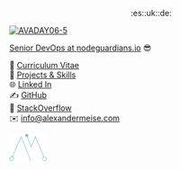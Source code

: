 <p style="text-align: center;"> :es::uk::de: </p>  

<a data-flickr-embed="true" data-context="true" href="https://www.flickr.com/photos/avalancheavax/52046432230/" title="AVADAY06-5"><img src="https://live.staticflickr.com/65535/52046432230_082535ca66_b.jpg" alt="AVADAY06-5">

Senior DevOps at [nodeguardians.io](https://nodeguardians.io) 😎

📖 [Curriculum Vitae](https://alexmeise.github.io/cv)  
📂 [Projects & Skills](http://alexmeise.github.io/projects)  
🌐 [Linked In](https://www.linkedin.com/in/alexander-meise-7574a153/)  
✍️ [GitHub](https://github.com/alexmeise)   
🤔 [StackOverflow](https://stackoverflow.com/users/1869399/alexander-meise)  
✉️ info@alexandermeise.com  

  

  
<img src="amlogo.png" alt="drawing" width="13%"/>
